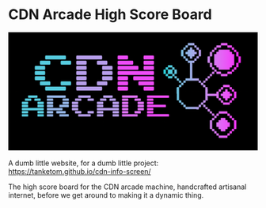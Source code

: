 # CDN Arcade High Score Board

![CDN Arcade logo](https://github.com/tanketom/cdn-info-screen/blob/main/cdn-arcade.png)

A dumb little website, for a dumb little project: https://tanketom.github.io/cdn-info-screen/

The high score board for the CDN arcade machine, handcrafted artisanal internet, before we get around to making it a dynamic thing.
